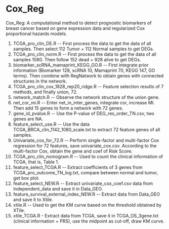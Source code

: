 # Cox_Reg
Cox_Reg: A computational method to detect prognostic biomarkers of breast cancer based on gene expression data and regularized Cox proportional hazards models. 


1. TCGA_pro_clin_DE.R  --  First process the data to get the data of all samples. Then select 112 Tumor + 112 Normal samples to get DEGs.
2. TCGA_pro_clin_norm.R -- First process the data to get the data of all samples 1080. Then follow 152 dead + 928 alive to get DEGs.
3. biomarker_scRNA_mamaprint_KEGG_GO.R -- First integrate prior information (Biomarker 128, scRNA 10, Mamaprint 70, KEGG 147, GO terms). Then combine with RegNatwork to obtain genes with connected structures in the network.
4. TCGA_pro_clin_cox_1828_rep20_ridge.R -- Feature selection results of 7 methods, and finally union, 72.
5. network_match.R -- Observe the network structure of the union gene.
6. net_cor_mi.R -- Enter net_in_inter_genes, integrate cor, increase MI. Then add 15 genes to form a network with 72 genes.
7. gene_id_pvalue.R -- Use the P-value of DEG_res_order_TN.csv, two genes are NA.
8. feature_select_use.R -- Use the data TCGA_BRCA_clin_1142_1080_scale.txt to extract 72 feature genes of all samples.
9. Univariate_cox_for_72.R -- Perform single-factor and multi-factor Cox regression for 72 features, save univariate_cox.csv. According to the multi-factor Cox, obtain the gene and coef of Risk Score.
10. TCGA_pro_clin_nomogram.R -- Used to count the clinical information of TCGA, that is, Table 1.
11. feature_select_TCGA.R -- Extract coefficients of 3 genes from TCGA_pro_outcome_TN_log.txt, compare between normal and tumor, get box plot.
12. feature_select_NEW.R -- Extract univariate_cox_coef.csv data from Independent_data and save it in Data_GEO.
13. feature_survival_external_index_NEW.R -- Extract data from Data_GEO and save it to Xtile.
14. xtile.R -- Used to get the KM curve based on the threshold obtained by XTile.
15. xtile_TCGA.R - Extract data from TCGA, save it in TCGA_OS_3gene.txt (clinical information + PRS), use the midpoint as cut-off, draw KM curve.
